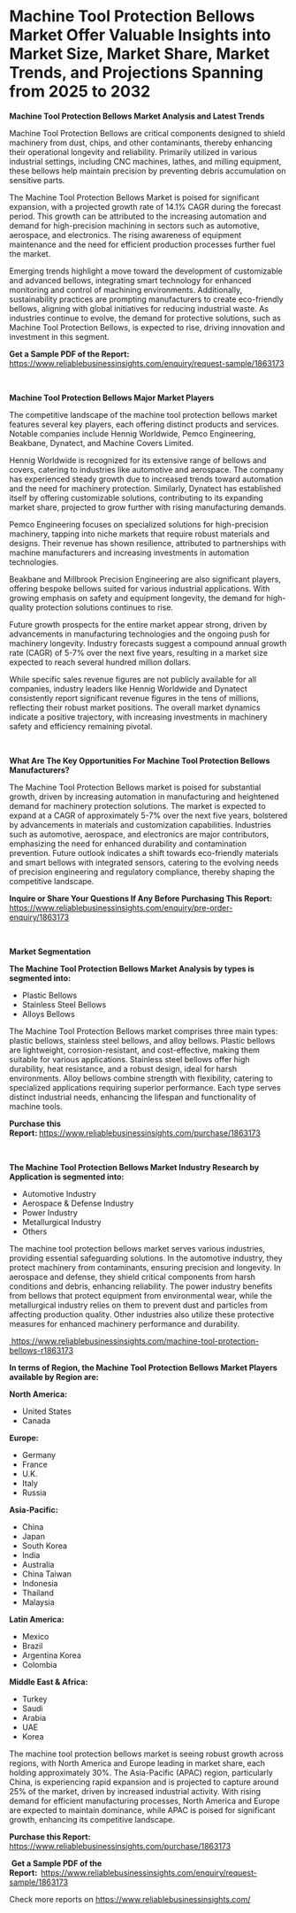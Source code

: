 <p><h1>Machine Tool Protection Bellows Market Offer Valuable Insights into Market Size, Market Share, Market Trends, and Projections Spanning from 2025 to 2032</h1></p><p><strong>Machine Tool Protection Bellows Market Analysis and Latest Trends</strong></p>
<p><p>Machine Tool Protection Bellows are critical components designed to shield machinery from dust, chips, and other contaminants, thereby enhancing their operational longevity and reliability. Primarily utilized in various industrial settings, including CNC machines, lathes, and milling equipment, these bellows help maintain precision by preventing debris accumulation on sensitive parts.</p><p>The Machine Tool Protection Bellows Market is poised for significant expansion, with a projected growth rate of 14.1% CAGR during the forecast period. This growth can be attributed to the increasing automation and demand for high-precision machining in sectors such as automotive, aerospace, and electronics. The rising awareness of equipment maintenance and the need for efficient production processes further fuel the market. </p><p>Emerging trends highlight a move toward the development of customizable and advanced bellows, integrating smart technology for enhanced monitoring and control of machining environments. Additionally, sustainability practices are prompting manufacturers to create eco-friendly bellows, aligning with global initiatives for reducing industrial waste. As industries continue to evolve, the demand for protective solutions, such as Machine Tool Protection Bellows, is expected to rise, driving innovation and investment in this segment.</p></p>
<p><strong>Get a Sample PDF of the Report:&nbsp;</strong> <a href="https://www.reliablebusinessinsights.com/enquiry/request-sample/1863173?utm_campaign=39&utm_medium=2&utm_source=Github&utm_content=ia&utm_term=04022025&utm_id=machine-tool-protection-bellows">https://www.reliablebusinessinsights.com/enquiry/request-sample/1863173</a></p>
<p>&nbsp;</p>
<p><strong>Machine Tool Protection Bellows Major Market Players</strong></p>
<p><p>The competitive landscape of the machine tool protection bellows market features several key players, each offering distinct products and services. Notable companies include Hennig Worldwide, Pemco Engineering, Beakbane, Dynatect, and Machine Covers Limited. </p><p>Hennig Worldwide is recognized for its extensive range of bellows and covers, catering to industries like automotive and aerospace. The company has experienced steady growth due to increased trends toward automation and the need for machinery protection. Similarly, Dynatect has established itself by offering customizable solutions, contributing to its expanding market share, projected to grow further with rising manufacturing demands.</p><p>Pemco Engineering focuses on specialized solutions for high-precision machinery, tapping into niche markets that require robust materials and designs. Their revenue has shown resilience, attributed to partnerships with machine manufacturers and increasing investments in automation technologies.</p><p>Beakbane and Millbrook Precision Engineering are also significant players, offering bespoke bellows suited for various industrial applications. With growing emphasis on safety and equipment longevity, the demand for high-quality protection solutions continues to rise.</p><p>Future growth prospects for the entire market appear strong, driven by advancements in manufacturing technologies and the ongoing push for machinery longevity. Industry forecasts suggest a compound annual growth rate (CAGR) of 5-7% over the next five years, resulting in a market size expected to reach several hundred million dollars.</p><p>While specific sales revenue figures are not publicly available for all companies, industry leaders like Hennig Worldwide and Dynatect consistently report significant revenue figures in the tens of millions, reflecting their robust market positions. The overall market dynamics indicate a positive trajectory, with increasing investments in machinery safety and efficiency remaining pivotal.</p></p>
<p>&nbsp;</p>
<p><strong>What Are The Key Opportunities For Machine Tool Protection Bellows Manufacturers?</strong></p>
<p><p>The Machine Tool Protection Bellows market is poised for substantial growth, driven by increasing automation in manufacturing and heightened demand for machinery protection solutions. The market is expected to expand at a CAGR of approximately 5-7% over the next five years, bolstered by advancements in materials and customization capabilities. Industries such as automotive, aerospace, and electronics are major contributors, emphasizing the need for enhanced durability and contamination prevention. Future outlook indicates a shift towards eco-friendly materials and smart bellows with integrated sensors, catering to the evolving needs of precision engineering and regulatory compliance, thereby shaping the competitive landscape.</p></p>
<p><strong>Inquire or Share Your Questions If Any Before Purchasing This Report:</strong> <a href="https://www.reliablebusinessinsights.com/enquiry/pre-order-enquiry/1863173?utm_campaign=39&utm_medium=2&utm_source=Github&utm_content=ia&utm_term=04022025&utm_id=machine-tool-protection-bellows">https://www.reliablebusinessinsights.com/enquiry/pre-order-enquiry/1863173</a></p>
<p>&nbsp;</p>
<p><strong>Market Segmentation</strong></p>
<p><strong>The Machine Tool Protection Bellows Market Analysis by types is segmented into:</strong></p>
<p><ul><li>Plastic Bellows</li><li>Stainless Steel Bellows</li><li>Alloys Bellows</li></ul></p>
<p><p>The Machine Tool Protection Bellows market comprises three main types: plastic bellows, stainless steel bellows, and alloy bellows. Plastic bellows are lightweight, corrosion-resistant, and cost-effective, making them suitable for various applications. Stainless steel bellows offer high durability, heat resistance, and a robust design, ideal for harsh environments. Alloy bellows combine strength with flexibility, catering to specialized applications requiring superior performance. Each type serves distinct industrial needs, enhancing the lifespan and functionality of machine tools.</p></p>
<p><strong>Purchase this Report:&nbsp;</strong><a href="https://www.reliablebusinessinsights.com/purchase/1863173?utm_campaign=39&utm_medium=2&utm_source=Github&utm_content=ia&utm_term=04022025&utm_id=machine-tool-protection-bellows">https://www.reliablebusinessinsights.com/purchase/1863173</a></p>
<p>&nbsp;</p>
<p><strong>The Machine Tool Protection Bellows Market Industry Research by Application is segmented into:</strong></p>
<p><ul><li>Automotive Industry</li><li>Aerospace & Defense Industry</li><li>Power Industry</li><li>Metallurgical Industry</li><li>Others</li></ul></p>
<p><p>The machine tool protection bellows market serves various industries, providing essential safeguarding solutions. In the automotive industry, they protect machinery from contaminants, ensuring precision and longevity. In aerospace and defense, they shield critical components from harsh conditions and debris, enhancing reliability. The power industry benefits from bellows that protect equipment from environmental wear, while the metallurgical industry relies on them to prevent dust and particles from affecting production quality. Other industries also utilize these protective measures for enhanced machinery performance and durability.</p></p>
<p><a href="https://www.reliablebusinessinsights.com/machine-tool-protection-bellows-r1863173?utm_campaign=39&utm_medium=2&utm_source=Github&utm_content=ia&utm_term=04022025&utm_id=machine-tool-protection-bellows">&nbsp;https://www.reliablebusinessinsights.com/machine-tool-protection-bellows-r1863173</a></p>
<p><strong>In terms of Region, the Machine Tool Protection Bellows Market Players available by Region are:</strong></p>
<p>
    <p> <strong> North America: </strong>
        <ul>
            <li>United States</li>
            <li>Canada</li>
        </ul>
        </p> 
    <p> <strong> Europe: </strong>
        <ul>
            <li>Germany</li>
            <li>France</li>
            <li>U.K.</li>
            <li>Italy</li>
            <li>Russia</li>
        </ul>
        </p> 
    <p> <strong> Asia-Pacific: </strong>
        <ul>
            <li>China</li>
            <li>Japan</li>
            <li>South Korea</li>
            <li>India</li>
            <li>Australia</li>
            <li>China Taiwan</li>
            <li>Indonesia</li>
            <li>Thailand</li>
            <li>Malaysia</li>
        </ul>
        </p> 
    <p> <strong> Latin America: </strong>
        <ul>
            <li>Mexico</li>
            <li>Brazil</li>
            <li>Argentina Korea</li>
            <li>Colombia</li>
        </ul>
        </p> 
    <p> <strong> Middle East & Africa: </strong>
        <ul>
            <li>Turkey</li>
            <li>Saudi</li>
            <li>Arabia</li>
            <li>UAE</li>
            <li>Korea</li>
        </ul>
    </p>
    </p>
<p><p>The machine tool protection bellows market is seeing robust growth across regions, with North America and Europe leading in market share, each holding approximately 30%. The Asia-Pacific (APAC) region, particularly China, is experiencing rapid expansion and is projected to capture around 25% of the market, driven by increased industrial activity. With rising demand for efficient manufacturing processes, North America and Europe are expected to maintain dominance, while APAC is poised for significant growth, enhancing its competitive landscape.</p></p>
<p><strong>Purchase this Report: </strong><a href="https://www.reliablebusinessinsights.com/purchase/1863173?utm_campaign=39&utm_medium=2&utm_source=Github&utm_content=ia&utm_term=04022025&utm_id=machine-tool-protection-bellows">https://www.reliablebusinessinsights.com/purchase/1863173</a></p>
<p>&nbsp;<strong>Get a Sample PDF of the Report:&nbsp;&nbsp;</strong><a href="https://www.reliablebusinessinsights.com/enquiry/request-sample/1863173?utm_campaign=39&utm_medium=2&utm_source=Github&utm_content=ia&utm_term=04022025&utm_id=machine-tool-protection-bellows">https://www.reliablebusinessinsights.com/enquiry/request-sample/1863173</a></p>
<p><strong></strong></p>
<p>Check more reports on <a href="https://www.reliablebusinessinsights.com/?utm_campaign=39&utm_medium=2&utm_source=Github&utm_content=ia&utm_term=04022025&utm_id=machine-tool-protection-bellows">https://www.reliablebusinessinsights.com/</a></p>